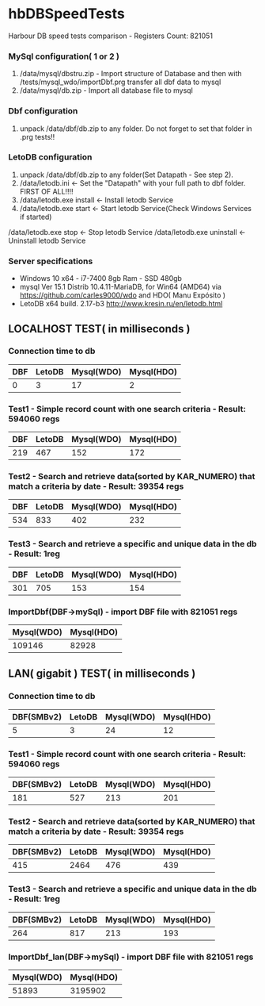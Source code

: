 # hbDBSpeedTests
Harbour DB speed tests comparison - Registers Count: 821051

### MySql configuration( 1 or 2 ) 

1) /data/mysql/dbstru.zip  - Import structure of Database and then with /tests/mysql_wdo/importDbf.prg transfer all dbf data to mysql
2) /data/mysql/db.zip - Import all database file to mysql

### Dbf configuration

1) unpack /data/dbf/db.zip to any folder. Do not forget to set that folder in .prg tests!!

### LetoDB configuration

1) unpack /data/dbf/db.zip to any folder(Set Datapath - See step 2). 
2) /data/letodb.ini <- Set the "Datapath" with your full path to dbf folder. FIRST OF ALL!!!!
3) /data/letodb.exe install <- Install letodb Service
4) /data/letodb.exe start <- Start letodb Service(Check Windows Services if started)

/data/letodb.exe stop <- Stop letodb Service
/data/letodb.exe uninstall <- Uninstall letodb Service

### Server specifications 

- Windows 10 x64 - i7-7400 8gb Ram - SSD 480gb
- mysql  Ver 15.1 Distrib 10.4.11-MariaDB, for Win64 (AMD64) via https://github.com/carles9000/wdo and HDO( Manu Expósito )
- LetoDB x64 build. 2.17-b3 http://www.kresin.ru/en/letodb.html


## LOCALHOST TEST( in milliseconds )

### Connection time to db
| DBF    | LetoDB | Mysql(WDO)  | Mysql(HDO)  |
| ------ | ------ | ----------- | ----------- |
|    0   |    3   |   17        |  2          |

### Test1 - Simple record count with one search criteria - Result: 594060 regs
| DBF    | LetoDB | Mysql(WDO)  | Mysql(HDO)  |
| ------ | ------ | ----------- | ----------- |
|  219   |  467   |  152        |  172        |

### Test2 - Search and retrieve data(sorted by KAR_NUMERO) that match a criteria by date - Result: 39354 regs
| DBF    | LetoDB | Mysql(WDO)  | Mysql(HDO)  |
| ------ | ------ | ----------- | ----------- |
| 534    |  833   | 402         |  232        |

### Test3 - Search and retrieve a specific and unique data in the db - Result: 1reg
| DBF    | LetoDB | Mysql(WDO)  | Mysql(HDO)  |
| ------ | ------ | ----------- | ----------- |
|  301   |  705   |  153        |  154        |

### ImportDbf(DBF->mySql) - import DBF file with 821051 regs 

| Mysql(WDO)  | Mysql(HDO)  |
| ----------- | ----------- |
|  109146     |  82928      |


## LAN( gigabit ) TEST( in milliseconds )

### Connection time to db
| DBF(SMBv2) | LetoDB | Mysql(WDO)  | Mysql(HDO)  |
| ---------- | ------ | ----------- | ----------- |
|       5    |    3   |   24        |   12        |

### Test1 - Simple record count with one search criteria - Result: 594060 regs
| DBF(SMBv2) | LetoDB | Mysql(WDO)  | Mysql(HDO)  |
| ---------- | ------ | ----------- | ----------- |
|   181      |   527  |  213        |      201    |

### Test2 - Search and retrieve data(sorted by KAR_NUMERO) that match a criteria by date - Result: 39354 regs
| DBF(SMBv2) | LetoDB | Mysql(WDO)  | Mysql(HDO)  |
| ---------- | ------ | ----------- | ----------- |
|    415     |  2464  |  476        |      439    |

### Test3 - Search and retrieve a specific and unique data in the db - Result: 1reg
| DBF(SMBv2) | LetoDB | Mysql(WDO)  | Mysql(HDO)  |
| ---------- | ------ | ----------- | ----------- |
|     264    |   817  |  213        |      193    |

### ImportDbf_lan(DBF->mySql) - import DBF file with 821051 regs 

| Mysql(WDO)  | Mysql(HDO)  |
| ----------- | ----------- |
|      51893  |   3195902   |


